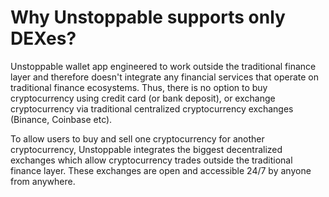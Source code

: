 # Why Unstoppable supports only DEXes?

Unstoppable wallet app engineered to work outside the traditional finance layer and therefore doesn't integrate any financial services that operate on traditional finance ecosystems. Thus, there is no option to buy cryptocurrency using credit card (or bank deposit), or exchange cryptocurrency via traditional centralized cryptocurrency exchanges (Binance, Coinbase etc).

To allow users to buy and sell one cryptocurrency for another cryptocurrency, Unstoppable integrates the biggest decentralized exchanges which allow cryptocurrency trades outside the traditional finance layer. These exchanges are open and accessible 24/7 by anyone from anywhere.


